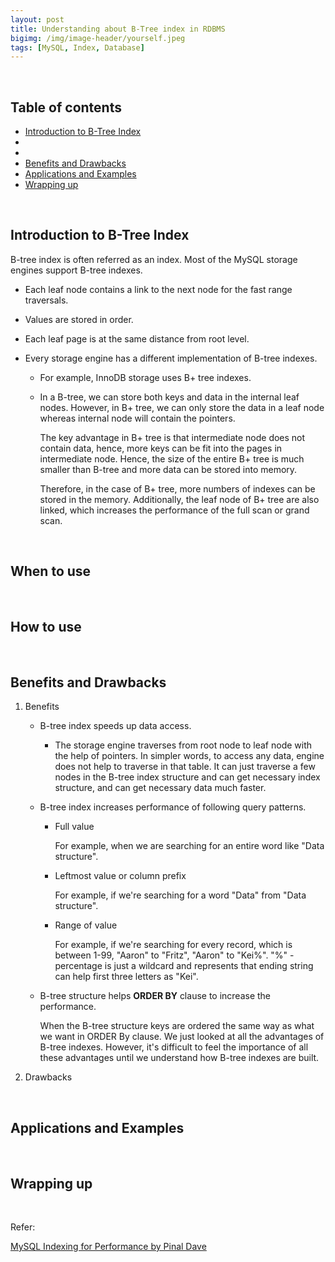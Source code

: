 ```yaml
---
layout: post
title: Understanding about B-Tree index in RDBMS
bigimg: /img/image-header/yourself.jpeg
tags: [MySQL, Index, Database]
---
```





<br>

## Table of contents
- [Introduction to B-Tree Index](#introduction-to-b-tree-index)
- []()
- []()
- [Benefits and Drawbacks](#benefits-and-drawbacks)
- [Applications and Examples](#applications-and-examples)
- [Wrapping up](#wrapping-up)

<br>

## Introduction to B-Tree Index

B-tree index is often referred as an index. Most of the MySQL storage engines support B-tree indexes.
- Each leaf node contains a link to the next node for the fast range traversals.
- Values are stored in order.
- Each leaf page is at the same distance from root level.
- Every storage engine has a different implementation of B-tree indexes.

    - For example, InnoDB storage uses B+ tree indexes.
    
    - In a B-tree, we can store both keys and data in the internal leaf nodes. However, in B+ tree, we can only store the data in a leaf node whereas internal node will contain the pointers.
    
        The key advantage in B+ tree is that intermediate node does not contain data, hence, more keys can be fit into the pages in intermediate node. Hence, the size of the entire B+ tree is much smaller than B-tree and more data can be stored into memory.
        
        Therefore, in the case of B+ tree, more numbers of indexes can be stored in the memory. Additionally, the leaf node of B+ tree are also linked, which increases the performance of the full scan or grand scan.

<br>

## When to use






<br>

## How to use






<br>

## Benefits and Drawbacks

1. Benefits

    - B-tree index speeds up data access.

        - The storage engine traverses from root node to leaf node with the help of pointers. In simpler words, to access any data, engine does not help to traverse in that table. It can just traverse a few nodes in the B-tree index structure and can get necessary index structure, and can get necessary data much faster.

    - B-tree index increases performance of following query patterns.

        - Full value
            
            For example, when we are searching for an entire word like "Data structure".

        - Leftmost value or column prefix

            For example, if we're searching for a word "Data" from "Data structure".

        - Range of value

            For example, if we're searching for every record, which is between 1-99, "Aaron" to "Fritz", "Aaron" to "Kei%". "%" - percentage is just a wildcard and represents that ending string can help first three letters as "Kei".

    - B-tree structure helps **ORDER BY** clause to increase the performance.

        When the B-tree structure keys are ordered the same way as what we want in ORDER By clause. We just looked at all the advantages of B-tree indexes. However, it's difficult to feel the importance of all these advantages until we understand how B-tree indexes are built.


2. Drawbacks




<br>

## Applications and Examples



<br>


## Wrapping up




<br>

Refer:

[MySQL Indexing for Performance by Pinal Dave](https://app.pluralsight.com/library/courses/mysql-indexing-performance/table-of-contents)